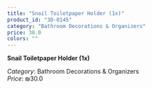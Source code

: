 ```yaml
---
title: "Snail Toiletpaper Holder (1x)"
product_id: "3D-0145"
category: "Bathroom Decorations & Organizers"
price: 30.0
colors: ""
---
```


**Snail Toiletpaper Holder (1x)**

*Category*: Bathroom Decorations & Organizers  
*Price*: ₪30.0

